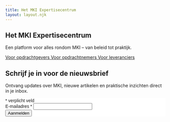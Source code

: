 ```yaml
---
title: Het MKI Expertisecentrum
layout: layout.njk
---
```


<section class="text-center mb-12">
  <h1 class="text-4xl font-bold text-blue-800 mb-4">Het MKI Expertisecentrum</h1>
  <p class="text-lg text-gray-600 max-w-2xl mx-auto">
    Een platform voor alles rondom MKI – van beleid tot praktijk.
  </p>
</section>

<section class="flex flex-col md:flex-row justify-center gap-6">
  <a href="/opdrachtgevers/" class="bg-blue-600 hover:bg-blue-700 text-white text-center rounded-xl px-6 py-4 font-semibold text-lg transition">
    Voor opdrachtgevers
  </a>
  <a href="/opdrachtnemers/" class="bg-blue-600 hover:bg-blue-700 text-white text-center rounded-xl px-6 py-4 font-semibold text-lg transition">
    Voor opdrachtnemers
  </a>
  <a href="/leveranciers/" class="bg-blue-600 hover:bg-blue-700 text-white text-center rounded-xl px-6 py-4 font-semibold text-lg transition">
    Voor leveranciers
  </a>
</section>

<section>
<h1>Schrijf je in voor de nieuwsbrief</h1>
<p>Ontvang updates over MKI, nieuwe artikelen en praktische inzichten direct in je inbox.</p>

<div id="mc_embed_shell">
  <link href="//cdn-images.mailchimp.com/embedcode/classic-061523.css" rel="stylesheet" type="text/css">
  <style type="text/css">
    #mc_embed_signup {
      background:#fff;
      clear:left;
      font:14px Helvetica,Arial,sans-serif;
      width: 100%;
      max-width: 600px;
    }
  </style>
  <div id="mc_embed_signup">
    <form action="https://mkiexpertisecentrum.us3.list-manage.com/subscribe/post?u=19f86c8a84f3def242207639f&amp;id=eee481ddea&amp;f_id=00dc7fe2f0"
          method="post" id="mc-embedded-subscribe-form" name="mc-embedded-subscribe-form" class="validate" target="_blank">
      <div id="mc_embed_signup_scroll">
        <div class="indicates-required"><span class="asterisk">*</span> verplicht veld</div>
        <div class="mc-field-group">
          <label for="mce-EMAIL">E-mailadres <span class="asterisk">*</span></label>
          <input type="email" name="EMAIL" class="required email" id="mce-EMAIL" required>
        </div>
        <div id="mce-responses" class="clear foot">
          <div class="response" id="mce-error-response" style="display:none"></div>
          <div class="response" id="mce-success-response" style="display:none"></div>
        </div>
        <div style="position: absolute; left: -5000px;" aria-hidden="true">
          <input type="text" name="b_19f86c8a84f3def242207639f_eee481ddea" tabindex="-1" value="">
        </div>
        <div class="optionalParent">
          <div class="clear foot">
            <input type="submit" name="subscribe" id="mc-embedded-subscribe" class="button" value="Aanmelden">
          </div>
        </div>
      </div>
    </form>
  </div>
  <script type="text/javascript" src="//s3.amazonaws.com/downloads.mailchimp.com/js/mc-validate.js"></script>
</div>
</section>
